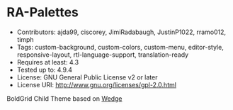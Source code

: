 # RA-Palettes
- Contributors: ajda99, ciscorey, JimiRadabaugh, JustinP1022, rramo012, timph
- Tags: custom-background, custom-colors, custom-menu, editor-style, responsive-layout, rtl-language-support, translation-ready
- Requires at least: 4.3
- Tested up to: 4.9.4
- License: GNU General Public License v2 or later
- License URI: http://www.gnu.org/licenses/gpl-2.0.html

BoldGrid Child Theme based on [Wedge](https://github.com/BoldGrid/wedge)
